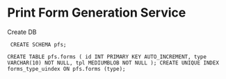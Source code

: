 # Print Form Generation Service
 
 Create DB
 
` CREATE SCHEMA pfs;`

 `CREATE TABLE pfs.forms
 (
     id INT PRIMARY KEY AUTO_INCREMENT,
     type VARCHAR(10) NOT NULL,
     tpl MEDIUMBLOB NOT NULL
 );
 CREATE UNIQUE INDEX forms_type_uindex ON pfs.forms (type);`
